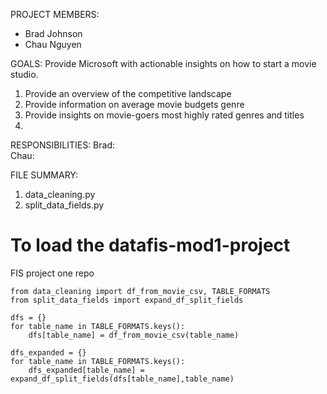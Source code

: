PROJECT MEMBERS:
- Brad Johnson
- Chau Nguyen

GOALS:
Provide Microsoft with actionable insights on how to start a movie studio.
1. Provide an overview of the competitive landscape
2. Provide information on average movie budgets genre
3. Provide insights on movie-goers most highly rated genres and titles
4. 

RESPONSIBILITIES:
Brad:    
Chau:

FILE SUMMARY:
1. data_cleaning.py
2. split_data_fields.py

# To load the datafis-mod1-project
FIS project one repo

```
from data_cleaning import df_from_movie_csv, TABLE_FORMATS
from split_data_fields import expand_df_split_fields

dfs = {}
for table_name in TABLE_FORMATS.keys():
    dfs[table_name] = df_from_movie_csv(table_name)
    
dfs_expanded = {}
for table_name in TABLE_FORMATS.keys():
    dfs_expanded[table_name] = expand_df_split_fields(dfs[table_name],table_name)
